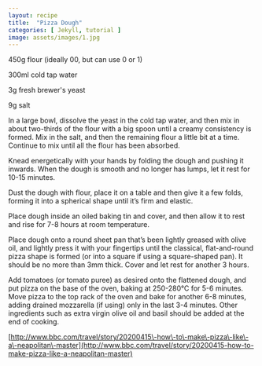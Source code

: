 ```yaml
---
layout: recipe
title:  "Pizza Dough"
categories: [ Jekyll, tutorial ]
image: assets/images/1.jpg
---
```

450g flour \(ideally 00, but can use 0 or 1\)

300ml cold tap water

3g fresh brewer's yeast

9g salt

In a large bowl, dissolve the yeast in the cold tap water, and then mix in about two\-thirds of the flour with a big spoon until a creamy consistency is formed. Mix in the salt, and then the remaining flour a little bit at a time. Continue to mix until all the flour has been absorbed.

Knead energetically with your hands by folding the dough and pushing it inwards. When the dough is smooth and no longer has lumps, let it rest for 10\-15 minutes.

Dust the dough with flour, place it on a table and then give it a few folds, forming it into a spherical shape until it’s firm and elastic.

Place dough inside an oiled baking tin and cover, and then allow it to rest and rise for 7\-8 hours at room temperature.

Place dough onto a round sheet pan that’s been lightly greased with olive oil, and lightly press it with your fingertips until the classical, flat\-and\-round pizza shape is formed \(or into a square if using a square\-shaped pan\). It should be no more than 3mm thick. Cover and let rest for another 3 hours.

Add tomatoes \(or tomato puree\) as desired onto the flattened dough, and put pizza on the base of the oven, baking at 250\-280°C for 5\-6 minutes. Move pizza to the top rack of the oven and bake for another 6\-8 minutes, adding drained mozzarella \(if using\) only in the last 3\-4 minutes. Other ingredients such as extra virgin olive oil and basil should be added at the end of cooking.

[http://www.bbc.com/travel/story/20200415\-how\-to\-make\-pizza\-like\-a\-neapolitan\-master](http://www.bbc.com/travel/story/20200415-how-to-make-pizza-like-a-neapolitan-master)
